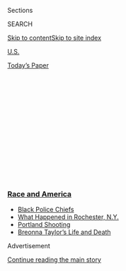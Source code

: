 <div id="app">

<div>

<div>

<div>

<div class="NYTAppHideMasthead css-1q2w90k e1suatyy0">

<div class="section css-ui9rw0 e1suatyy2">

<div class="css-eph4ug er09x8g0">

<div class="css-6n7j50">

</div>

<span class="css-1dv1kvn">Sections</span>

<div class="css-10488qs">

<span class="css-1dv1kvn">SEARCH</span>

</div>

[Skip to content](#site-content)[Skip to site
index](#site-index)

</div>

<div id="masthead-section-label" class="css-1wr3we4 eaxe0e00">

[U.S.](https://www.nytimes3xbfgragh.onion/section/us)

</div>

<div class="css-10698na e1huz5gh0">

</div>

</div>

<div id="masthead-bar-one" class="section hasLinks css-15hmgas e1csuq9d3">

<div class="css-uqyvli e1csuq9d0">

</div>

<div class="css-1uqjmks e1csuq9d1">

</div>

<div class="css-9e9ivx">

[](https://myaccount.nytimes3xbfgragh.onion/auth/login?response_type=cookie&client_id=vi)

</div>

<div class="css-1bvtpon e1csuq9d2">

[Today’s
Paper](https://www.nytimes3xbfgragh.onion/section/todayspaper)

</div>

</div>

</div>

</div>

<div data-aria-hidden="false">

<div id="site-content" data-role="main">

<div>

<div class="css-1aor85t" style="opacity:0.000000001;z-index:-1;visibility:hidden">

<div class="css-1hqnpie">

<div class="css-epjblv">

<span class="css-17xtcya">[U.S.](/section/us)</span><span class="css-x15j1o">|</span><span class="css-fwqvlz">What
We Know About the Death of the Suspect in the Portland
Shooting</span>

</div>

<div class="css-k008qs">

<div class="css-1iwv8en">

<span class="css-18z7m18"></span>

<div>

</div>

</div>

<span class="css-1n6z4y">https://nyti.ms/354IqE5</span>

<div class="css-1705lsu">

<div class="css-4xjgmj">

<div class="css-4skfbu" data-role="toolbar" data-aria-label="Social Media Share buttons, Save button, and Comments Panel with current comment count" data-testid="share-tools">

  - 
  - 
  - 
  - 
    
    <div class="css-6n7j50">
    
    </div>

  - 

</div>

</div>

</div>

</div>

</div>

</div>

<div class="css-13pd83m">

<div class="css-l9svim">

### [<span class="css-pa1jbp"><span class="css-1rxm0ex">Race and</span><span class="css-1rxm0ex"> America</span></span>](https://www.nytimes3xbfgragh.onion/news-event/george-floyd-protests-minneapolis-new-york-los-angeles?name=styln-george-floyd&region=TOP_BANNER&block=storyline_menu_recirc&action=click&pgtype=Article&impression_id=753b05f0-f52c-11ea-9041-ebce11644e1e&variant=undefined)

  - <span class="css-1qkutce">[Black Police
    Chiefs](https://www.nytimes3xbfgragh.onion/2020/09/11/us/black-police-chiefs-reform.html?name=styln-george-floyd&region=TOP_BANNER&block=storyline_menu_recirc&action=click&pgtype=Article&impression_id=753b2d00-f52c-11ea-9041-ebce11644e1e&variant=undefined)</span>
  - <span class="css-1qkutce">[What Happened in Rochester,
    N.Y.](https://www.nytimes3xbfgragh.onion/2020/09/04/nyregion/rochester-police-daniel-prude.html?name=styln-george-floyd&region=TOP_BANNER&block=storyline_menu_recirc&action=click&pgtype=Article&impression_id=753b2d01-f52c-11ea-9041-ebce11644e1e&variant=undefined)</span>
  - <span class="css-1qkutce">[Portland
    Shooting](https://www.nytimes3xbfgragh.onion/2020/08/30/us/portland-shooting-explained.html?name=styln-george-floyd&region=TOP_BANNER&block=storyline_menu_recirc&action=click&pgtype=Article&impression_id=753b2d02-f52c-11ea-9041-ebce11644e1e&variant=undefined)</span>
  - <span class="css-1qkutce">[Breonna Taylor’s Life and
    Death](https://www.nytimes3xbfgragh.onion/2020/08/30/us/breonna-taylor-police-killing.html?name=styln-george-floyd&region=TOP_BANNER&block=storyline_menu_recirc&action=click&pgtype=Article&impression_id=753b2d03-f52c-11ea-9041-ebce11644e1e&variant=undefined)</span>

</div>

</div>

<div id="top-wrapper" class="css-1sy8kpn">

<div id="top-slug" class="css-l9onyx">

Advertisement

</div>

[Continue reading the main
story](#after-top)

<div class="ad top-wrapper" style="text-align:center;height:100%;display:block;min-height:250px">

<div id="top" class="place-ad" data-position="top" data-size-key="top">

</div>

</div>

<div id="after-top">

</div>

</div>

<div>

<div id="sponsor-wrapper" class="css-1hyfx7x">

<div id="sponsor-slug" class="css-19vbshk">

Supported by

</div>

[Continue reading the main
story](#after-sponsor)

<div id="sponsor" class="ad sponsor-wrapper" style="text-align:center;height:100%;display:block">

</div>

<div id="after-sponsor">

</div>

</div>

<div class="css-186x18t">

</div>

<div class="css-1vkm6nb ehdk2mb0">

# What We Know About the Death of the Suspect in the Portland Shooting

</div>

The suspect, Michael Forest Reinoehl, 48, was killed by law enforcement
agents just five days after the deadly shooting of a right-wing
protester.

<div class="css-79elbk" data-testid="photoviewer-wrapper">

<div class="css-z3e15g" data-testid="photoviewer-wrapper-hidden">

</div>

<div class="css-1a48zt4 ehw59r15" data-testid="photoviewer-children">

![<span class="css-16f3y1r e13ogyst0" data-aria-hidden="true">Michael
Reinoehl was killed by a federally led fugitive task force in Lacey,
Wash., on Thursday. He was being investigated in a fatal shooting at a
Portland
protest.</span><span class="css-cnj6d5 e1z0qqy90" itemprop="copyrightHolder"><span class="css-1ly73wi e1tej78p0">Credit...</span><span><span>Ted
Warren/Associated
Press</span></span></span>](https://static01.graylady3jvrrxbe.onion/images/2020/10/03/world/04portland-explainer-1sub/merlin_176555412_83ef308c-e5f8-4f30-80dc-b47da3c03c5f-articleLarge.jpg?quality=75&auto=webp&disable=upscale)

</div>

</div>

<div class="css-18e8msd">

<div class="css-vp77d3 epjyd6m0">

<div class="css-hus3qt ey68jwv0" data-aria-hidden="true">

[![Megan
Specia](https://static01.graylady3jvrrxbe.onion/images/2018/06/13/multimedia/megan-specia/megan-specia-thumbLarge.jpg
"Megan Specia")](https://www.nytimes3xbfgragh.onion/by/megan-specia)

</div>

<div class="css-1baulvz">

By [<span class="css-1baulvz last-byline" itemprop="name">Megan
Specia</span>](https://www.nytimes3xbfgragh.onion/by/megan-specia)

</div>

</div>

  - 
    
    <div class="css-ld3wwf e16638kd2">
    
    Sept. 4,
    2020
    
    </div>

  - 
    
    <div class="css-4xjgmj">
    
    <div class="css-d8bdto" data-role="toolbar" data-aria-label="Social Media Share buttons, Save button, and Comments Panel with current comment count" data-testid="share-tools">
    
      - 
      - 
      - 
      - 
        
        <div class="css-6n7j50">
        
        </div>
    
      - 
    
    </div>
    
    </div>

</div>

</div>

<div class="section meteredContent css-1r7ky0e" name="articleBody" itemprop="articleBody">

<div class="css-1fanzo5 StoryBodyCompanionColumn">

<div class="css-53u6y8">

Law enforcement agents in Washington State [killed a
suspect](https://www.nytimes3xbfgragh.onion/2020/09/03/us/michael-reinoehl-arrest-portland-shooting.html?action=click&module=Top%20Stories&pgtype=Homepage)
on Thursday night in the [shooting death of a right-wing
activist](https://www.nytimes3xbfgragh.onion/2020/08/30/us/portland-trump-rally-shooting.html)
in Portland, Ore., last week, the latest development in the protests and
counterdemonstrations that have escalated tensions in the city and drawn
the nation’s attention.

The suspect, Michael Forest Reinoehl, 48, was shot by officers in Lacey,
Wash., as they tried to arrest him, law enforcement officials said. The
right-wing activist, Aaron J. Danielson, 39, had been shot five days
earlier in Portland, and an arrest warrant for murder had been issued
for Mr. Reinoehl earlier on Thursday.

Mr. Reinoehl’s death is also playing out during a broader confrontation
between opposing visions for the nation, as protesters demanding racial
justice [clash with right-wing activists on the
streets](https://www.nytimes3xbfgragh.onion/2020/09/01/us/portland-kenosha-protests-clashes.html?action=click&module=RelatedLinks&pgtype=Article)
in events that have become increasingly politicized ahead of the
presidential election.

</div>

</div>

<div class="css-1fanzo5 StoryBodyCompanionColumn">

<div class="css-53u6y8">

## Federal officers were pursuing the suspect.

</div>

</div>

<div class="css-79elbk" data-testid="photoviewer-wrapper">

<div class="css-z3e15g" data-testid="photoviewer-wrapper-hidden">

</div>

<div class="css-1a48zt4 ehw59r15" data-testid="photoviewer-children">

![<span class="css-16f3y1r e13ogyst0" data-aria-hidden="true">Lt. Ray
Brady of the sheriff’s office in Thurston County, which contains Lacey,
spoke to the news media late on
Thursday.</span><span class="css-cnj6d5 e1z0qqy90" itemprop="copyrightHolder"><span class="css-1ly73wi e1tej78p0">Credit...</span><span>Joshua
Bessex for The New York
Times</span></span>](https://static01.graylady3jvrrxbe.onion/images/2020/09/04/world/04portland-explaliner-7/merlin_176555808_bab11914-1e0e-44ae-a00c-24d38d8e395c-articleLarge.jpg?quality=75&auto=webp&disable=upscale)

</div>

</div>

<div class="css-1fanzo5 StoryBodyCompanionColumn">

<div class="css-53u6y8">

Mr. Reinoehl was shot on Thursday night by officers from a federally led
fugitive task force, the U.S. Marshals Service said.

“Initial reports indicate the suspect produced a firearm, threatening
the lives of law enforcement officers,” the Marshals Service said in a
statement. “Task force members responded to the threat and struck the
suspect who was pronounced dead at the scene.”

An arrest warrant for Mr. Reinoehl had been obtained by the Portland
police through the Circuit Court in Multnomah County, Ore., earlier
Thursday, the Marshals Service said.

According to Lt. Ray Brady of the Thurston County Sheriff’s Office,
which is investigating the shooting of Mr. Reinoehl, a police team was
in a residential area of Lacey, a town southwest of Seattle, looking for
a homicide suspect.

Lieutenant Brady said on Friday that Mr. Reinoehl had a handgun with him
at the time of the shooting, but added that “we are not able to confirm
at this time if he fired shots.” He also said that he was not aware of
any footage of the shooting from body cameras or any other sources.

</div>

</div>

<div class="css-1fanzo5 StoryBodyCompanionColumn">

<div class="css-53u6y8">

Lieutenant Brady said the suspect left an apartment and entered a
vehicle, where he was approached by the police officers.

“As they attempted to apprehend him, there was gunfire,” he said, adding
that four officers fired their weapons. Shots were fired into the
vehicle and the suspect fled, then more shots were fired, he said.

## Mr. Reinoehl had spoken about the Portland shooting.

</div>

</div>

<div class="css-79elbk" data-testid="photoviewer-wrapper">

<div class="css-z3e15g" data-testid="photoviewer-wrapper-hidden">

</div>

<div class="css-1a48zt4 ehw59r15" data-testid="photoviewer-children">

<div class="css-1xdhyk6 erfvjey0">

<span class="css-1ly73wi e1tej78p0">Image</span>

<div class="css-zjzyr8">

<div data-testid="lazyimage-container" style="height:290px">

</div>

</div>

</div>

<span class="css-16f3y1r e13ogyst0" data-aria-hidden="true">Mr.
Reinoehl, an antifa supporter, was being investigated in the killing of
Aaron J. Danielson, a right-wing
activist.</span><span class="css-cnj6d5 e1z0qqy90" itemprop="copyrightHolder"><span class="css-1ly73wi e1tej78p0">Credit...</span><span>Beth
Nakamura/The Oregonian, via Associated Press</span></span>

</div>

</div>

<div class="css-1fanzo5 StoryBodyCompanionColumn">

<div class="css-53u6y8">

Mr. Reinoehl, a father of two from a Portland suburb, had said he was an
Army veteran, though the Army said earlier this week that it could not
locate a record of service under his name. He had been a familiar face
at the protests for weeks, and described himself in posts on social
media as an anti-fascist activist. He also previously described
providing “security” at the protests.

“I am 100% ANTIFA all the way\!” he posted on Instagram in June,
referencing the loose collection of activists that have mobilized to
[oppose what they see as fascism or
racism](https://www.nytimes3xbfgragh.onion/article/what-antifa-trump.html).
That same post was also laced with violent messages.

“We truly have an opportunity right now to fix everything,” he wrote.
“But it will be a fight like no other\! It will be a war and like all
wars there will be casualties.”

In an interview with Vice News, [published earlier on
Thursday](https://www.vice.com/en_us/article/v7g8vb/man-linked-to-killing-at-a-portland-protest-says-he-acted-in-self-defense),
Mr. Reinoehl appeared to admit to the shooting of Mr. Danielson, and
said he believed he had acted in self-defense.

</div>

</div>

<div class="css-1fanzo5 StoryBodyCompanionColumn">

<div class="css-53u6y8">

“Had I not acted, I am confident that my friend and I am sure, I, would
have been killed, because I wasn’t going to stand there and let
something happen,” he said in the
interview.

## Portland’s protests have simmered for months.

</div>

</div>

<div class="css-79elbk" data-testid="photoviewer-wrapper">

<div class="css-z3e15g" data-testid="photoviewer-wrapper-hidden">

</div>

<div class="css-1a48zt4 ehw59r15" data-testid="photoviewer-children">

<div class="css-1xdhyk6 erfvjey0">

<span class="css-1ly73wi e1tej78p0">Image</span>

<div class="css-zjzyr8">

<div data-testid="lazyimage-container" style="height:257.77777777777777px">

</div>

</div>

</div>

<span class="css-16f3y1r e13ogyst0" data-aria-hidden="true">Hundreds
gathered for the Trump 2020 Cruise Rally, with drivers headed toward
downtown in Portland, Ore., on
Saturday.</span><span class="css-cnj6d5 e1z0qqy90" itemprop="copyrightHolder"><span class="css-1ly73wi e1tej78p0">Credit...</span><span>Mason
Trinca for The New York Times</span></span>

</div>

</div>

<div class="css-1fanzo5 StoryBodyCompanionColumn">

<div class="css-53u6y8">

The city of Portland has been [the site of nightly protests for three
months](https://www.nytimes3xbfgragh.onion/interactive/2020/07/31/us/portland-protests-map-photos.html?searchResultPosition=5)
since the police killing of George Floyd in Minneapolis ignited national
demonstrations in support of the Black Lives Matter movement.

At the height of the protests this summer, [federal agents were sent to
the
city](https://www.nytimes3xbfgragh.onion/2020/07/25/us/portland-federal-legal-jurisdiction-courts.html),
further raising tensions; they were withdrawn weeks later. On Saturday,
a large caravan of supporters of President Trump traveled through the
city as a counterprotest, and a small contingent broke off and traveled
through downtown.

Mr. Danielson, a supporter of the right-wing group Patriot Prayer, was
part of the group that entered downtown Portland. That group clashed
with other protesters, firing [paintball guns and pepper spray from
trucks](https://www.nytimes3xbfgragh.onion/2020/08/30/us/portland-trump-rally-shooting.html?action=click&module=Top%20Stories&pgtype=Homepage)
as they moved through the streets, and as protesters threw objects at
them.

[An
investigation](https://www.nytimes3xbfgragh.onion/2020/08/31/video/portland-protests-shooting-investigation.html)
into videos taken in Portland on Saturday showed the moment of the
shooting, in which Mr. Danielson can be seen raising his arm and
beginning to spray a pepper spray-like substance before the gunshots are
heard. Mr. Danielson died at the
scene.

## The deaths have come amid turmoil in other cities.

</div>

</div>

<div class="css-79elbk" data-testid="photoviewer-wrapper">

<div class="css-z3e15g" data-testid="photoviewer-wrapper-hidden">

</div>

<div class="css-1a48zt4 ehw59r15" data-testid="photoviewer-children">

<div class="css-1xdhyk6 erfvjey0">

<span class="css-1ly73wi e1tej78p0">Image</span>

<div class="css-zjzyr8">

<div data-testid="lazyimage-container" style="height:257.77777777777777px">

</div>

</div>

</div>

<span class="css-16f3y1r e13ogyst0" data-aria-hidden="true">Protesters
confronted police officers in Kenosha, Wis., on Aug.
25.</span><span class="css-cnj6d5 e1z0qqy90" itemprop="copyrightHolder"><span class="css-1ly73wi e1tej78p0">Credit...</span><span>Alyssa
Schukar for The New York Times</span></span>

</div>

</div>

<div class="css-1fanzo5 StoryBodyCompanionColumn">

<div class="css-53u6y8">

The shooting of Mr. Danielson and the subsequent death of Mr. Reinoehl
have raised fears that of confrontations between Black Lives Matter
supporters and pro-Trump demonstrators in other cities could lead to
more deadly skirmishes.

In Kenosha, Wis., [demonstrations have gripped the
city](https://www.nytimes3xbfgragh.onion/2020/08/24/us/kenosha-police-shooting.html)
since mid-August when [a white police officer shot a Black man, Jacob
Blake](https://www.nytimes3xbfgragh.onion/2020/08/23/us/kenosha-police-shooting.html),
seven times in the back as he entered his car with his three children in
the back seat. Last week, [two people were
killed](https://www.nytimes3xbfgragh.onion/2020/08/26/us/kenosha-shooting-protests-jacob-blake.html)
by a gunman as protesters clashed with counterprotesters.

Kyle Rittenhouse, 17-year-old from Illinois who attended the Kenosha
counterprotest armed with a military-style rifle, and whose social media
accounts were filled with messages of support for the “Blue Lives
Matter” movement and Mr. Trump, [has been charged with
homicide](https://www.nytimes3xbfgragh.onion/2020/08/27/us/kyle-rittenhouse-kenosha.html)
in that shooting.

The divide over what constitutes racial justice and how to deal with
police violence has become a major political issue ahead of the upcoming
election.

Earlier this week, President Trump traveled to Wisconsin with a message
that [focused attention on street violence and
disorder](https://www.nytimes3xbfgragh.onion/live/2020/09/01/us/trump-vs-biden#trump-is-greeted-by-protesters-and-supporters-as-he-visits-wisconsin).
He was followed days later by his Democratic challenger, Joseph R. Biden
Jr., whose visit focused instead on [sympathizing with the protesters’
calls for racial
justice](https://www.nytimes3xbfgragh.onion/2020/09/03/us/politics/joe-biden-kenosha.html).

Reporting was contributed by Mike Baker, Hallie Golden, Adam Goldman,
Giulia McDonnell Nieto del Rio and Alan Yuhas.

</div>

</div>

<div>

</div>

</div>

<div>

</div>

<div>

</div>

<div>

</div>

<div>

<div id="bottom-wrapper" class="css-1ede5it">

<div id="bottom-slug" class="css-l9onyx">

Advertisement

</div>

[Continue reading the main
story](#after-bottom)

<div id="bottom" class="ad bottom-wrapper" style="text-align:center;height:100%;display:block;min-height:90px">

</div>

<div id="after-bottom">

</div>

</div>

</div>

</div>

</div>

## Site Index

<div>

</div>

## Site Information Navigation

  - [© <span>2020</span> <span>The New York Times
    Company</span>](https://help.nytimes3xbfgragh.onion/hc/en-us/articles/115014792127-Copyright-notice)

<!-- end list -->

  - [NYTCo](https://www.nytco.com/)
  - [Contact
    Us](https://help.nytimes3xbfgragh.onion/hc/en-us/articles/115015385887-Contact-Us)
  - [Work with us](https://www.nytco.com/careers/)
  - [Advertise](https://nytmediakit.com/)
  - [T Brand Studio](http://www.tbrandstudio.com/)
  - [Your Ad
    Choices](https://www.nytimes3xbfgragh.onion/privacy/cookie-policy#how-do-i-manage-trackers)
  - [Privacy](https://www.nytimes3xbfgragh.onion/privacy)
  - [Terms of
    Service](https://help.nytimes3xbfgragh.onion/hc/en-us/articles/115014893428-Terms-of-service)
  - [Terms of
    Sale](https://help.nytimes3xbfgragh.onion/hc/en-us/articles/115014893968-Terms-of-sale)
  - [Site
    Map](https://spiderbites.nytimes3xbfgragh.onion)
  - [Help](https://help.nytimes3xbfgragh.onion/hc/en-us)
  - [Subscriptions](https://www.nytimes3xbfgragh.onion/subscription?campaignId=37WXW)

</div>

</div>

</div>

</div>
